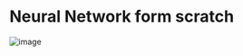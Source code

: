 # Neural Network form scratch
![image](https://user-images.githubusercontent.com/88988136/208487876-80ab6901-00c9-4c1c-8261-ead08947a68a.png)
